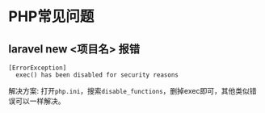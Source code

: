# PHP常见问题  

## laravel new <项目名> 报错
```
[ErrorException]                               
  exec() has been disabled for security reasons 
```

解决方案:  打开`php.ini`，搜索`disable_functions`，删掉exec即可，其他类似错误可以一样解决。